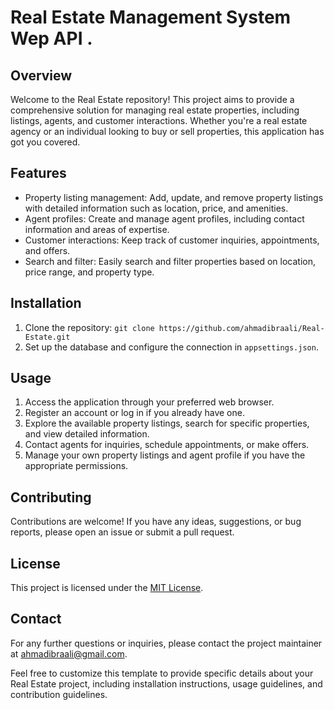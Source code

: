 # Real Estate Management System Wep API .

## Overview
Welcome to the Real Estate repository! This project aims to provide a comprehensive solution for managing real estate properties, including listings, agents, and customer interactions. Whether you're a real estate agency or an individual looking to buy or sell properties, this application has got you covered.

## Features
- Property listing management: Add, update, and remove property listings with detailed information such as location, price, and amenities.
- Agent profiles: Create and manage agent profiles, including contact information and areas of expertise.
- Customer interactions: Keep track of customer inquiries, appointments, and offers.
- Search and filter: Easily search and filter properties based on location, price range, and property type.
  

## Installation
1. Clone the repository: `git clone https://github.com/ahmadibraali/Real-Estate.git`
2. Set up the database and configure the connection in `appsettings.json`.


## Usage
1. Access the application through your preferred web browser.
2. Register an account or log in if you already have one.
3. Explore the available property listings, search for specific properties, and view detailed information.
4. Contact agents for inquiries, schedule appointments, or make offers.
5. Manage your own property listings and agent profile if you have the appropriate permissions.

## Contributing
Contributions are welcome! If you have any ideas, suggestions, or bug reports, please open an issue or submit a pull request. 

## License
This project is licensed under the [MIT License](LICENSE).

## Contact
For any further questions or inquiries, please contact the project maintainer at [ahmadibraali@gmail.com](mailto:ahmadibraali@gmail.com).

Feel free to customize this template to provide specific details about your Real Estate project, including installation instructions, usage guidelines, and contribution guidelines.
